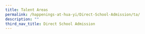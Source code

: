 ```yaml
---
title: Talent Areas
permalink: /happenings-at-hua-yi/Direct-School-Admission/ta/
description: ""
third_nav_title: Direct School Admission
---
```

